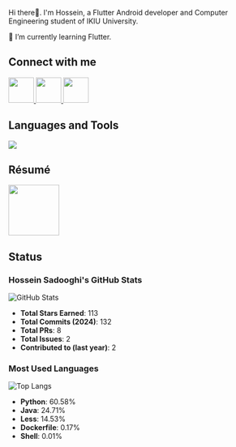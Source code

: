 Hi there👋. I'm Hossein, a Flutter Android developer and Computer Engineering student of IKIU University.

🌱 I’m currently learning Flutter.

## Connect with me
<a href="https://mail.google.com/mail/u/0/#inbox?compose=GTvVlcSBmznJFTkRwMqKJzFkzvkVSmSdBsTdNjtvJnvpnwDHtrrZbzDvtdLCWhcLzzFsmSKwvwRxF">
  <img height="50" src="https://cdn4.iconfinder.com/data/icons/logos-brands-in-colors/48/google-gmail-256.png"
/>
</a>
<a href="https://t.me/hosseinsadooghi">
  <img height="50" src="https://cdn3.iconfinder.com/data/icons/social-icons-33/512/Telegram-256.png"
/>
</a>
<a href="https://stackoverflow.com/users/15566470/hossein-sadooghi">
  <img height="50" src="https://cdn4.iconfinder.com/data/icons/miu-flat-social/60/stackoverflow-256.png"
/>
</a>


## Languages and Tools
<p align="left">
  <a href="https://skillicons.dev">
    <img src="https://skillicons.dev/icons?i=androidstudio,dart,flutter,xd,html,css,js,git,c,cpp,py" />
  </a>
</p>

## Résumé
<p align="left">
  <a href="[https://skillicons.dev](https://1drv.ms/b/c/d6c6bd928b979172/ESseHB78KSxAgKxX_1Mn9o0BnOdNqJrjjHRgMG3ThEL2Lw?e=kaDkRx)">
    <img height="100" src="https://cdn4.iconfinder.com/data/icons/success-filloutline/64/portfolio-business_and_finance-personal_profile-resume-interface-256.png" />
  </a>
</p>

## Status
### Hossein Sadooghi's GitHub Stats
![GitHub Stats](https://github-readme-stats.vercel.app/api?username=your-username&show_icons=true&theme=dark)
- **Total Stars Earned**: 113
- **Total Commits (2024)**: 132
- **Total PRs**: 8
- **Total Issues**: 2
- **Contributed to (last year)**: 2

### Most Used Languages
![Top Langs](https://github-readme-stats.vercel.app/api/top-langs/?username=your-username&layout=compact&theme=dark)
- **Python**: 60.58%
- **Java**: 24.71%
- **Less**: 14.53%
- **Dockerfile**: 0.17%
- **Shell**: 0.01%
